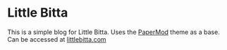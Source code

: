 # Little Bitta

This is a simple blog for Little Bitta. Uses the [PaperMod](https://adityatelange.github.io/hugo-PaperMod/) theme as a base. Can be accessed at [littlebitta.com](https://www.littlebitta.com)